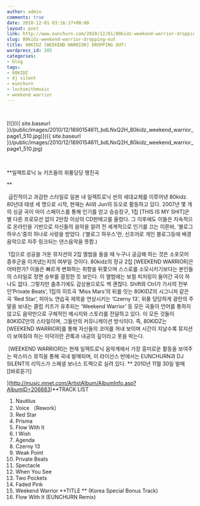 ```yaml
---
author: admin
comments: true
date: 2010-12-01 03:16:17+00:00
layout: post
link: http://www.eunchurn.com/2010/12/01/80kidz-weekend-warrior-dropping-out/
slug: 80kidz-weekend-warrior-dropping-out
title: 80KIDZ [WEEKEND WARRIOR] DROPPING OUT!
wordpress_id: 305
categories:
- blog
tags:
- 80KIDZ
- dj silent
- eunchurn
- locksmithmusic
- weekend warrior
---
```


 


[![]({{ site.baseurl }}/public/images/2010/12/1890154611_bdLNxQ2H_80kidz_weekend_warrior_page1_510.jpg)]({{ site.baseurl }}/public/images/2010/12/1890154611_bdLNxQ2H_80kidz_weekend_warrior_page1_510.jpg)


 

**일렉트로닉 뉴 키즈들의 위풍당당 행진곡



**

 급진적이고 과감한 스타일로 일본 내 일렉트로닉 씬의 세대교체를 이루어낸 80kidz. 80년대 태생 세 명으로 시작, 현재는 Ali와 Jun의 듀오로 활동하고 있다. 2007년 몇 개의 싱글 곡이 마이 스페이스를 통해 인기를 얻고 승승장구, 1집 [THIS IS MY SHIT]은 별 다른 프로모션 없이 2만장 이상의 CD판매고를 올렸다. 그 이후에도 이들은 지속적으로 온라인을 기반으로 자신들의 음악을 알려 전 세계적으로 인기를 끄는 이른바, ‘블로그 하우스’중의 하나로 사랑을 받았다. (‘블로그 하우스’란, 신조어로 개인 블로그등에 배경음악으로 자주 링크되는 댄스음악을 뜻함.)

 1집으로 성공을 거둔 뮤지션의 2집 앨범을 들을 때 누구나 궁금해 하는 것은 소포모어 증후군을 이겨냈는지의 여부일 것이다. 80kidz의 정규 2집 [WEEKEND WARRIOR]은 어떠한가? 이들은 빠르게 변화하는 취향을 뒤쫓으며 스스로를 소모시키기보다는 본인들의 스타일로 정면 승부를 결정한 듯 보인다. 이 앨범에는 보컬 피처링이 들어간 곡이 하나도 없다. 그렇지만 춤추기에도 감상용으로도 썩 괜찮다. Shift와 Ctrl가 가사의 전부인’Private Beats’, 1집의 히트곡 ‘Miss Mars’의 뒤를 잇는 80KIDZ의 시그니처 같은 곡 ‘Red Star’, 피아노 연습곡 제목을 연상시키는 ‘Czerny 13’, 위풍 당당하게 광란의 주말을 보내는 클럽 키즈가 유추되는 ‘Weekend Warrior’ 등 모든 곡들이 언어를 통하지 않고도 음악만으로 구체적인 메시지와 스토리를 전달하고 있다. 이 모든 것들이 80KIDZ만의 스타일이며, 그들만의 커뮤니케이션 방식이다. 즉, 80KIDZ는 [WEEKEND WARRIOR]를 통해 자신들의 코어를 꺼내 보이며 시간이 지날수록 뮤지션이 보여줘야 하는 미덕이란 관록과 내공의 깊이라고 못을 박는다.

 [WEEKEND WARRIOR]는 현재 일렉트로닉 음악계에서 가장 흥미로운 활동을 보여주는 락스미스 뮤직을 통해 국내 발매되며, 이 라이선스 반에서는 EUNCHURN과 DJ SILENT의 리믹스가 스페셜 보너스 트랙으로 실려 있다.
**
2010년 11월 30일 발매 [[바로듣기]

](http://music.mnet.com/ArtistAlbum/AlbumInfo.asp?AlbumID=206683)**TRACK LIST
01. Nautilus
02. Voice （Rework）
03. Red Star
04. Prisma
05. Flow With It
06. I Wish
07. Agenda
08. Czerny 13
09. Weak Point
10. Private Beats
11. Spectacle
12. When You See
13. Two Pockets
14. Faded Pink
15. Weekend Warrior **TITLE
** (Korea Special Bonus Track)
16. Flow With It (EUNCHURN Remix)

